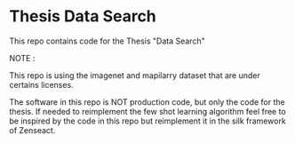# Thesis Data Search

This repo contains code for the Thesis "Data Search"

NOTE :

This repo is using the imagenet and mapilarry dataset that are under certains licenses. 

The software in this repo is NOT production code, but only the code for the thesis. If needed to reimplement the few shot learning algorithm feel free to be inspired by the code in this repo but reimplement it in the silk framework of Zenseact.

